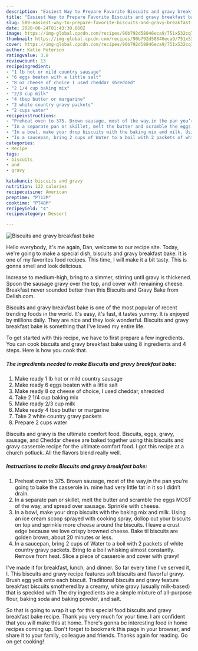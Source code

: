 ```yaml
---
description: "Easiest Way to Prepare Favorite Biscuits and gravy breakfast bake"
title: "Easiest Way to Prepare Favorite Biscuits and gravy breakfast bake"
slug: 589-easiest-way-to-prepare-favorite-biscuits-and-gravy-breakfast-bake
date: 2020-08-24T01:43:30.660Z
image: https://img-global.cpcdn.com/recipes/90b792d58846eca9/751x532cq70/biscuits-and-gravy-breakfast-bake-recipe-main-photo.jpg
thumbnail: https://img-global.cpcdn.com/recipes/90b792d58846eca9/751x532cq70/biscuits-and-gravy-breakfast-bake-recipe-main-photo.jpg
cover: https://img-global.cpcdn.com/recipes/90b792d58846eca9/751x532cq70/biscuits-and-gravy-breakfast-bake-recipe-main-photo.jpg
author: Katie Peterson
ratingvalue: 3.8
reviewcount: 13
recipeingredient:
- "1 lb hot or mild country sausage"
- "6 eggs beaten with a little salt"
- "8 oz cheese of choice I used cheddar shredded"
- "2 1/4 cup baking mix"
- "2/3 cup milk"
- "4 tbsp butter or margarine"
- "2 white country gravy packets"
- "2 cups water"
recipeinstructions:
- "Preheat oven to 375. Brown sausage, most of the way,in the pan you’re going to bake the casserole in. mine had very little fat in it so I didn’t drain."
- "In a separate pan or skillet, melt the butter and scramble the eggs MOST of the way, and spread over sausage. Sprinkle with cheese."
- "In a bowl, make your drop biscuits with the baking mix and milk. Using an ice cream scoop sprayed with cooking spray, dollop out your biscuits on top and sprinkle more cheese around the biscuits. I leave a crust edge because we love crispy browned cheese. Bake til biscuits are golden brown, about 20 minutes or less."
- "In a saucepan, bring 2 cups of Water to a boil with 2 packets of white country gravy packets. Bring to a boil whisking almost constantly. Remove from heat. Slice a piece of casserole and cover with gravy!"
categories:
- Recipe
tags:
- biscuits
- and
- gravy

katakunci: biscuits and gravy 
nutrition: 122 calories
recipecuisine: American
preptime: "PT12M"
cooktime: "PT48M"
recipeyield: "4"
recipecategory: Dessert

---
```



![Biscuits and gravy breakfast bake](https://img-global.cpcdn.com/recipes/90b792d58846eca9/751x532cq70/biscuits-and-gravy-breakfast-bake-recipe-main-photo.jpg)

Hello everybody, it's me again, Dan, welcome to our recipe site. Today, we're going to make a special dish, biscuits and gravy breakfast bake. It is one of my favorites food recipes. This time, I will make it a bit tasty. This is gonna smell and look delicious.

Increase to medium-high, bring to a simmer, stirring until gravy is thickened. Spoon the sausage gravy over the top, and cover with remaining cheese. Breakfast never sounded better than this Biscuits and Gravy Bake from Delish.com.

Biscuits and gravy breakfast bake is one of the most popular of recent trending foods in the world. It's easy, it's fast, it tastes yummy. It is enjoyed by millions daily. They are nice and they look wonderful. Biscuits and gravy breakfast bake is something that I've loved my entire life.


To get started with this recipe, we have to first prepare a few ingredients. You can cook biscuits and gravy breakfast bake using 8 ingredients and 4 steps. Here is how you cook that.

<!--inarticleads1-->

##### The ingredients needed to make Biscuits and gravy breakfast bake:

1. Make ready 1 lb hot or mild country sausage
1. Make ready 6 eggs beaten with a little salt
1. Make ready 8 oz cheese of choice, I used cheddar, shredded
1. Take 2 1/4 cup baking mix
1. Make ready 2/3 cup milk
1. Make ready 4 tbsp butter or margarine
1. Take 2 white country gravy packets
1. Prepare 2 cups water


Biscuits and gravy is the ultimate comfort food. Biscuits, eggs, gravy, sausage, and Cheddar cheese are baked together using this biscuits and gravy casserole recipe for the ultimate comfort food. I got this recipe at a church potluck. All the flavors blend really well. 

<!--inarticleads2-->

##### Instructions to make Biscuits and gravy breakfast bake:

1. Preheat oven to 375. Brown sausage, most of the way,in the pan you’re going to bake the casserole in. mine had very little fat in it so I didn’t drain.
1. In a separate pan or skillet, melt the butter and scramble the eggs MOST of the way, and spread over sausage. Sprinkle with cheese.
1. In a bowl, make your drop biscuits with the baking mix and milk. Using an ice cream scoop sprayed with cooking spray, dollop out your biscuits on top and sprinkle more cheese around the biscuits. I leave a crust edge because we love crispy browned cheese. Bake til biscuits are golden brown, about 20 minutes or less.
1. In a saucepan, bring 2 cups of Water to a boil with 2 packets of white country gravy packets. Bring to a boil whisking almost constantly. Remove from heat. Slice a piece of casserole and cover with gravy!


I&#39;ve made it for breakfast, lunch, and dinner. So far every time I&#39;ve served it, I. This biscuits and gravy recipe features soft biscuits and flavorful gravy. Brush egg yolk onto each biscuit. Traditional biscuits and gravy feature breakfast biscuits smothered by a creamy, white gravy (usually milk-based) that is speckled with The dry ingredients are a simple mixture of all-purpose flour, baking soda and baking powder, and salt. 

So that is going to wrap it up for this special food biscuits and gravy breakfast bake recipe. Thank you very much for your time. I am confident that you will make this at home. There's gonna be interesting food in home recipes coming up. Don't forget to bookmark this page in your browser, and share it to your family, colleague and friends. Thanks again for reading. Go on get cooking!
